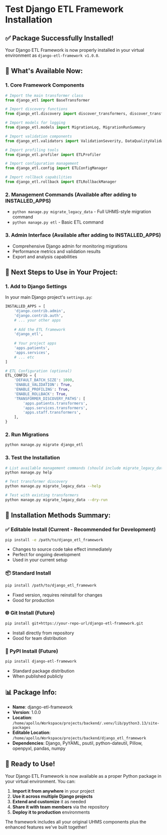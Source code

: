 # Test Django ETL Framework Installation

## ✅ **Package Successfully Installed!**

Your Django ETL Framework is now properly installed in your virtual environment as `django-etl-framework v1.0.0`.

## 🎯 **What's Available Now:**

### **1. Core Framework Components**
```python
# Import the main transformer class
from django_etl import BaseTransformer

# Import discovery functions
from django_etl.discovery import discover_transformers, discover_transformers_from_django_apps

# Import models for logging
from django_etl.models import MigrationLog, MigrationRunSummary

# Import validation components
from django_etl.validators import ValidationSeverity, DataQualityValidator

# Import profiling tools
from django_etl.profiler import ETLProfiler

# Import configuration management
from django_etl.config import ETLConfigManager

# Import rollback capabilities
from django_etl.rollback import ETLRollbackManager
```

### **2. Management Commands** (Available after adding to INSTALLED_APPS)
- `python manage.py migrate_legacy_data` - Full UHMS-style migration command
- `python manage.py etl` - Basic ETL command

### **3. Admin Interface** (Available after adding to INSTALLED_APPS)
- Comprehensive Django admin for monitoring migrations
- Performance metrics and validation results
- Export and analysis capabilities

## 🚀 **Next Steps to Use in Your Project:**

### **1. Add to Django Settings**

In your main Django project's `settings.py`:

```python
INSTALLED_APPS = [
    'django.contrib.admin',
    'django.contrib.auth',
    # ... your other apps
    
    # Add the ETL framework
    'django_etl',
    
    # Your project apps
    'apps.patients',
    'apps.services',
    # ... etc
]

# ETL Configuration (optional)
ETL_CONFIG = {
    'DEFAULT_BATCH_SIZE': 1000,
    'ENABLE_VALIDATION': True,
    'ENABLE_PROFILING': True,
    'ENABLE_ROLLBACK': True,
    'TRANSFORMER_DISCOVERY_PATHS': [
        'apps.patients.transformers',
        'apps.services.transformers',
        'apps.staff.transformers',
    ],
}
```

### **2. Run Migrations**

```bash
python manage.py migrate django_etl
```

### **3. Test the Installation**

```bash
# List available management commands (should include migrate_legacy_data)
python manage.py help

# Test transformer discovery
python manage.py migrate_legacy_data --help

# Test with existing transformers
python manage.py migrate_legacy_data --dry-run
```

## 🔧 **Installation Methods Summary:**

### **✅ Editable Install (Current - Recommended for Development)**
```bash
pip install -e /path/to/django_etl_framework
```
- Changes to source code take effect immediately
- Perfect for ongoing development
- Used in your current setup

### **📦 Standard Install**
```bash
pip install /path/to/django_etl_framework
```
- Fixed version, requires reinstall for changes
- Good for production

### **🌐 Git Install (Future)**
```bash
pip install git+https://your-repo-url/django-etl-framework.git
```
- Install directly from repository
- Good for team distribution

### **🏪 PyPI Install (Future)**
```bash
pip install django-etl-framework
```
- Standard package distribution
- When published publicly

## 📊 **Package Info:**
- **Name**: django-etl-framework
- **Version**: 1.0.0
- **Location**: `/home/apollo/Workspace/projects/backend/.venv/lib/python3.13/site-packages`
- **Editable Location**: `/home/apollo/Workspace/projects/backend/django_etl_framework`
- **Dependencies**: Django, PyYAML, psutil, python-dateutil, Pillow, openpyxl, pandas, numpy

## 🎉 **Ready to Use!**

Your Django ETL Framework is now available as a proper Python package in your virtual environment. You can:

1. **Import it from anywhere** in your project
2. **Use it across multiple Django projects** 
3. **Extend and customize** it as needed
4. **Share it with team members** via the repository
5. **Deploy it to production** environments

The framework includes all your original UHMS components plus the enhanced features we've built together!
